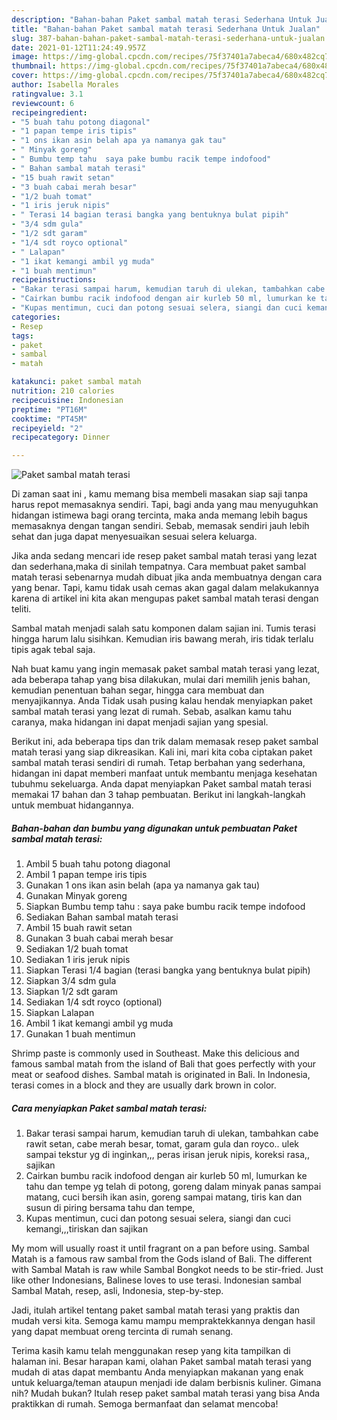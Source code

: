 ```yaml
---
description: "Bahan-bahan Paket sambal matah terasi Sederhana Untuk Jualan"
title: "Bahan-bahan Paket sambal matah terasi Sederhana Untuk Jualan"
slug: 387-bahan-bahan-paket-sambal-matah-terasi-sederhana-untuk-jualan
date: 2021-01-12T11:24:49.957Z
image: https://img-global.cpcdn.com/recipes/75f37401a7abeca4/680x482cq70/paket-sambal-matah-terasi-foto-resep-utama.jpg
thumbnail: https://img-global.cpcdn.com/recipes/75f37401a7abeca4/680x482cq70/paket-sambal-matah-terasi-foto-resep-utama.jpg
cover: https://img-global.cpcdn.com/recipes/75f37401a7abeca4/680x482cq70/paket-sambal-matah-terasi-foto-resep-utama.jpg
author: Isabella Morales
ratingvalue: 3.1
reviewcount: 6
recipeingredient:
- "5 buah tahu potong diagonal"
- "1 papan tempe iris tipis"
- "1 ons ikan asin belah apa ya namanya gak tau"
- " Minyak goreng"
- " Bumbu temp tahu  saya pake bumbu racik tempe indofood"
- " Bahan sambal matah terasi"
- "15 buah rawit setan"
- "3 buah cabai merah besar"
- "1/2 buah tomat"
- "1 iris jeruk nipis"
- " Terasi 14 bagian terasi bangka yang bentuknya bulat pipih"
- "3/4 sdm gula"
- "1/2 sdt garam"
- "1/4 sdt royco optional"
- " Lalapan"
- "1 ikat kemangi ambil yg muda"
- "1 buah mentimun"
recipeinstructions:
- "Bakar terasi sampai harum, kemudian taruh di ulekan, tambahkan cabe rawit setan, cabe merah besar, tomat, garam gula dan royco.. ulek sampai tekstur yg di inginkan,,, peras irisan jeruk nipis, koreksi rasa,, sajikan"
- "Cairkan bumbu racik indofood dengan air kurleb 50 ml, lumurkan ke tahu dan tempe yg telah di potong, goreng dalam minyak panas sampai matang, cuci bersih ikan asin, goreng sampai matang, tiris kan dan susun di piring bersama tahu dan tempe,"
- "Kupas mentimun, cuci dan potong sesuai selera, siangi dan cuci kemangi,,,tiriskan dan sajikan"
categories:
- Resep
tags:
- paket
- sambal
- matah

katakunci: paket sambal matah 
nutrition: 210 calories
recipecuisine: Indonesian
preptime: "PT16M"
cooktime: "PT45M"
recipeyield: "2"
recipecategory: Dinner

---
```



![Paket sambal matah terasi](https://img-global.cpcdn.com/recipes/75f37401a7abeca4/680x482cq70/paket-sambal-matah-terasi-foto-resep-utama.jpg)

Di zaman  saat ini , kamu memang bisa membeli masakan siap saji tanpa harus repot memasaknya sendiri. Tapi, bagi anda yang mau menyuguhkan hidangan istimewa bagi orang tercinta, maka anda memang lebih bagus memasaknya dengan tangan sendiri. Sebab, memasak sendiri jauh lebih sehat dan juga dapat menyesuaikan sesuai selera keluarga.

Jika anda sedang mencari ide resep paket sambal matah terasi yang lezat dan sederhana,maka di sinilah tempatnya. Cara membuat paket sambal matah terasi  sebenarnya mudah dibuat jika anda membuatnya dengan cara yang benar. Tapi, kamu tidak usah cemas akan gagal dalam melakukannya 
karena di artikel ini kita akan mengupas paket sambal matah terasi dengan teliti.  

Sambal matah menjadi salah satu komponen dalam sajian ini. Tumis terasi hingga harum lalu sisihkan. Kemudian iris bawang merah, iris tidak terlalu tipis agak tebal saja.

Nah buat kamu yang ingin memasak paket sambal matah terasi yang lezat, ada beberapa tahap yang bisa dilakukan, mulai dari memilih jenis bahan, kemudian penentuan bahan segar, hingga cara membuat dan menyajikannya. Anda Tidak usah pusing kalau hendak menyiapkan paket sambal matah terasi yang lezat di rumah. Sebab, asalkan kamu  tahu caranya, maka hidangan ini dapat menjadi sajian yang spesial.

Berikut ini, ada beberapa tips dan trik dalam memasak resep paket sambal matah terasi yang siap dikreasikan. Kali ini, mari kita coba ciptakan paket sambal matah terasi sendiri di rumah. Tetap berbahan yang sederhana, hidangan ini dapat memberi manfaat untuk membantu menjaga kesehatan tubuhmu sekeluarga. Anda dapat menyiapkan Paket sambal matah terasi memakai 17 bahan dan 3 tahap pembuatan. Berikut ini langkah-langkah untuk membuat hidangannya.

<!--inarticleads1-->

##### Bahan-bahan dan bumbu yang digunakan untuk pembuatan Paket sambal matah terasi:

1. Ambil 5 buah tahu potong diagonal
1. Ambil 1 papan tempe iris tipis
1. Gunakan 1 ons ikan asin belah (apa ya namanya gak tau)
1. Gunakan  Minyak goreng
1. Siapkan  Bumbu temp tahu : saya pake bumbu racik tempe indofood
1. Sediakan  Bahan sambal matah terasi
1. Ambil 15 buah rawit setan
1. Gunakan 3 buah cabai merah besar
1. Sediakan 1/2 buah tomat
1. Sediakan 1 iris jeruk nipis
1. Siapkan  Terasi 1/4 bagian (terasi bangka yang bentuknya bulat pipih)
1. Siapkan 3/4 sdm gula
1. Siapkan 1/2 sdt garam
1. Sediakan 1/4 sdt royco (optional)
1. Siapkan  Lalapan
1. Ambil 1 ikat kemangi ambil yg muda
1. Gunakan 1 buah mentimun


Shrimp paste is commonly used in Southeast. Make this delicious and famous sambal matah from the island of Bali that goes perfectly with your meat or seafood dishes. Sambal matah is originated in Bali. In Indonesia, terasi comes in a block and they are usually dark brown in color. 

<!--inarticleads2-->

##### Cara menyiapkan Paket sambal matah terasi:

1. Bakar terasi sampai harum, kemudian taruh di ulekan, tambahkan cabe rawit setan, cabe merah besar, tomat, garam gula dan royco.. ulek sampai tekstur yg di inginkan,,, peras irisan jeruk nipis, koreksi rasa,, sajikan
1. Cairkan bumbu racik indofood dengan air kurleb 50 ml, lumurkan ke tahu dan tempe yg telah di potong, goreng dalam minyak panas sampai matang, cuci bersih ikan asin, goreng sampai matang, tiris kan dan susun di piring bersama tahu dan tempe,
1. Kupas mentimun, cuci dan potong sesuai selera, siangi dan cuci kemangi,,,tiriskan dan sajikan


My mom will usually roast it until fragrant on a pan before using. Sambal Matah is a famous raw sambal from the Gods island of Bali. The different with Sambal Matah is raw while Sambal Bongkot needs to be stir-fried. Just like other Indonesians, Balinese loves to use terasi. Indonesian sambal Sambal Matah, resep, asli, Indonesia, step-by-step. 

Jadi, itulah artikel tentang  paket sambal matah terasi  yang praktis dan mudah versi kita. Semoga kamu mampu mempraktekkannya dengan hasil yang dapat membuat oreng tercinta di rumah senang. 

Terima kasih kamu telah menggunakan resep yang kita tampilkan di halaman ini. Besar harapan kami, olahan  Paket sambal matah terasi yang mudah di atas dapat membantu Anda menyiapkan makanan yang enak untuk keluarga/teman ataupun menjadi ide dalam berbisnis kuliner. Gimana nih? Mudah bukan? Itulah resep paket sambal matah terasi yang bisa Anda praktikkan di rumah. Semoga bermanfaat dan selamat mencoba!

